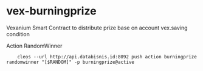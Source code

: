 # vex-burningprize
Vexanium Smart Contract to distribute prize base on account vex.saving condition

Action RandomWinner

        cleos --url http://api.databisnis.id:8092 push action burningprize randomwinner "[$RANDOM]" -p burningprize@active

